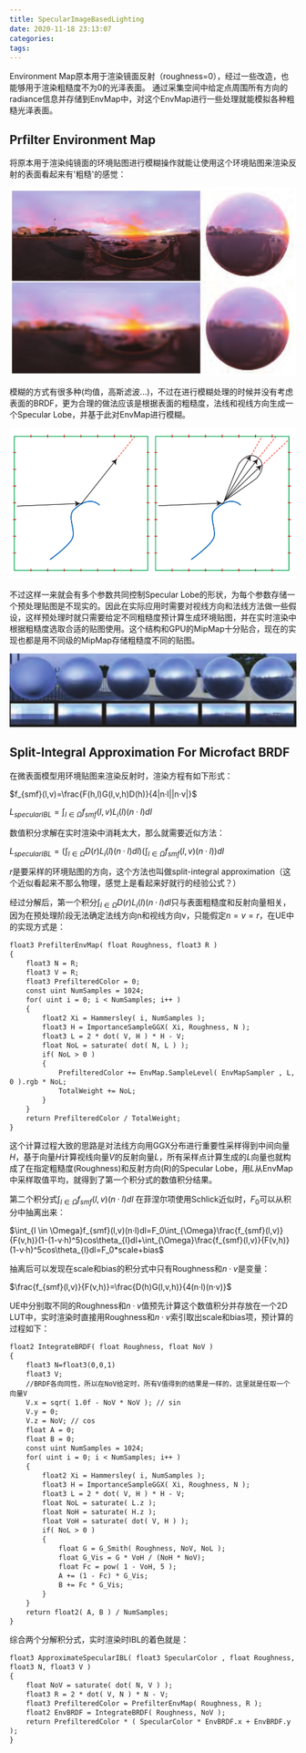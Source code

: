 ```yaml
---
title: SpecularImageBasedLighting
date: 2020-11-18 23:13:07
categories:
tags:
---
```


Environment Map原本用于渲染镜面反射（roughness=0），经过一些改造，也能够用于渲染粗糙度不为0的光泽表面。
通过采集空间中给定点周围所有方向的radiance信息并存储到EnvMap中，对这个EnvMap进行一些处理就能模拟各种粗糙光泽表面。

## Prfilter Environment Map

将原本用于渲染纯镜面的环境贴图进行模糊操作就能让使用这个环境贴图来渲染反射的表面看起来有'粗糙'的感觉：

![RoughSpecular](SpecularImageBasedLighting/RoughSpecular.png)

模糊的方式有很多种(均值，高斯滤波...)，不过在进行模糊处理的时候并没有考虑表面的BRDF，更为合理的做法应该是根据表面的粗糙度，法线和视线方向生成一个Specular Lobe，并基于此对EnvMap进行模糊。

![SpecularLobe](SpecularImageBasedLighting/SpecularLobe.png)

不过这样一来就会有多个参数共同控制Specular Lobe的形状，为每个参数存储一个预处理贴图是不现实的。因此在实际应用时需要对视线方向和法线方法做一些假设，这样预处理时就只需要给定不同粗糙度预计算生成环境贴图，并在实时渲染中根据粗糙度选取合适的贴图使用。这个结构和GPU的MipMap十分贴合，现在的实现也都是用不同级的MipMap存储粗糙度不同的贴图。

![MipMap](SpecularImageBasedLighting/MipMap.png)

## Split-Integral Approximation For Microfact BRDF

在微表面模型用环境贴图来渲染反射时，渲染方程有如下形式：

$f_{smf}(l,v)=\frac{F(h,l)G(l,v,h)D(h)}{4|n·l||n·v|}$

$L_{specularIBL}=\int_{l \in \Omega} f_{smf}(l,v)L_i(l)(n·l)dl$

数值积分求解在实时渲染中消耗太大，那么就需要近似方法：

$L_{specularIBL}=(\int_{l \in \Omega} D(r)L_i(l)(n·l)dl)(\int_{l \in \Omega}f_{smf}(l,v)(n·l))dl$

$r$是要采样的环境贴图的方向，这个方法也叫做split-integral approximation（这个近似看起来不那么物理，感觉上是看起来好就行的经验公式？）

经过分解后，第一个积分$\int_{l \in \Omega} D(r)L_i(l)(n·l)dl$只与表面粗糙度和反射向量相关，因为在预处理阶段无法确定法线方向n和视线方向v，只能假定$n=v=r$，在UE中的实现方式是：

``` CG
float3 PrefilterEnvMap( float Roughness, float3 R )
{
    float3 N = R;
    float3 V = R;
    float3 PrefilteredColor = 0;
    const uint NumSamples = 1024;
    for( uint i = 0; i < NumSamples; i++ )
    {
        float2 Xi = Hammersley( i, NumSamples );
        float3 H = ImportanceSampleGGX( Xi, Roughness, N );
        float3 L = 2 * dot( V, H ) * H - V;
        float NoL = saturate( dot( N, L ) );
        if( NoL > 0 )
        {
            PrefilteredColor += EnvMap.SampleLevel( EnvMapSampler , L, 0 ).rgb * NoL;
            TotalWeight += NoL;
        }
    }
    return PrefilteredColor / TotalWeight;
}
```
这个计算过程大致的思路是对法线方向用GGX分布进行重要性采样得到中间向量$H$，基于向量$H$计算视线向量$V$的反射向量$L$，所有采样点计算生成的$L$向量也就构成了在指定粗糙度(Roughness)和反射方向(R)的Specular Lobe，用$L$从EnvMap中采样取值平均，就得到了第一个积分式的数值积分结果。

第二个积分式$\int_{l \in \Omega}f_{smf}(l,v)(n·l)dl$ 在菲涅尔项使用Schlick近似时，$F_0$可以从积分中抽离出来：

$\int_{l \in \Omega}f_{smf}(l,v)(n·l)dl=F_0\int_{\Omega}\frac{f_{smf}(l,v)}{F(v,h)}(1-(1-v·h)^5)cos\theta_{l}dl+\int_{\Omega}\frac{f_{smf}(l,v)}{F(v,h)}(1-v·h)^5cos\theta_{l}dl=F_0*scale+bias$

抽离后可以发现在scale和bias的积分式中只有Roughness和$n·v$是变量：

$\frac{f_{smf}(l,v)}{F(v,h)}=\frac{D(h)G(l,v,h)}{4(n·l)(n·v)}$

UE中分别取不同的Roughness和$n·v$值预先计算这个数值积分并存放在一个2D LUT中，实时渲染时直接用Roughness和$n·v$索引取出scale和bias项，预计算的过程如下：

```CG
float2 IntegrateBRDF( float Roughness, float NoV )
{
    float3 N=float3(0,0,1)
    float3 V;
    //BRDF各向同性，所以在NoV给定时，所有V值得到的结果是一样的，这里就是任取一个向量V
    V.x = sqrt( 1.0f - NoV * NoV ); // sin
    V.y = 0;
    V.z = NoV; // cos
    float A = 0;
    float B = 0;
    const uint NumSamples = 1024;
    for( uint i = 0; i < NumSamples; i++ )
    {
        float2 Xi = Hammersley( i, NumSamples );
        float3 H = ImportanceSampleGGX( Xi, Roughness, N );
        float3 L = 2 * dot( V, H ) * H - V;
        float NoL = saturate( L.z );
        float NoH = saturate( H.z );
        float VoH = saturate( dot( V, H ) );
        if( NoL > 0 )
        {
            float G = G_Smith( Roughness, NoV, NoL );
            float G_Vis = G * VoH / (NoH * NoV);
            float Fc = pow( 1 - VoH, 5 );
            A += (1 - Fc) * G_Vis;
            B += Fc * G_Vis;
        }
    }
    return float2( A, B ) / NumSamples;
}
```

综合两个分解积分式，实时渲染时IBL的着色就是：
```CG
float3 ApproximateSpecularIBL( float3 SpecularColor , float Roughness, float3 N, float3 V )
{
    float NoV = saturate( dot( N, V ) );
    float3 R = 2 * dot( V, N ) * N - V;
    float3 PrefilteredColor = PrefilterEnvMap( Roughness, R );
    float2 EnvBRDF = IntegrateBRDF( Roughness, NoV );
    return PrefilteredColor * ( SpecularColor * EnvBRDF.x + EnvBRDF.y );
}
```
